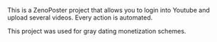 This is a ZenoPoster project that allows you to login into Youtube and upload several videos. Every action is automated.

This project was used for gray dating monetization schemes.
